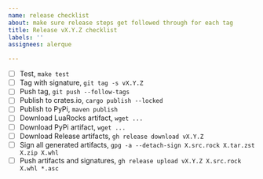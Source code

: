 ```yaml
---
name: release checklist
about: make sure release steps get followed through for each tag
title: Release vX.Y.Z checklist
labels: ''
assignees: alerque

---
```


- [ ] Test, `make test`
- [ ] Tag with signature, `git tag -s vX.Y.Z`
- [ ] Push tag, `git push --follow-tags`
- [ ] Publish to crates.io, `cargo publish --locked`
- [ ] Publish to PyPi, `maven publish`
- [ ] Download LuaRocks artifact, `wget ...`
- [ ] Download PyPi artifact, `wget ...`
- [ ] Download Release artifacts, `gh release download vX.Y.Z`
- [ ] Sign all generated artifacts, `gpg -a --detach-sign X.src.rock X.tar.zst X.zip X.whl`
- [ ] Push artifacts and signatures, `gh release upload vX.Y.Z X.src.rock X.whl *.asc`
